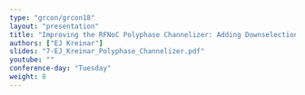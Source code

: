 ```yaml
---
type: "grcon/grcon18"
layout: "presentation"
title: "Improving the RFNoC Polyphase Channelizer: Adding Downselection and Timing Alignment"
authors: ["EJ Kreinar"]
slides: "7-EJ_Kreinar_Polyphase_Channelizer.pdf"
youtube: ""
conference-day: "Tuesday"
weight: 8
---
```

<!-- FIXME -->
